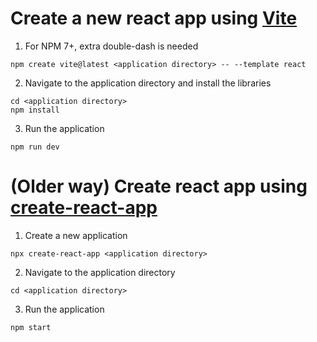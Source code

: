 # Create a new react app using [Vite](https://vitejs.dev/)
1. For NPM 7+, extra double-dash is needed
```
npm create vite@latest <application directory> -- --template react
```
2. Navigate to the application directory and install the libraries
```
cd <application directory>
npm install
```
3. Run the application
```
npm run dev
```

# (Older way) Create react app using [create-react-app](https://github.com/facebook/create-react-app)
1. Create a new application
```
npx create-react-app <application directory>
```
2. Navigate to the application directory
```
cd <application directory>
```
3. Run the application
```
npm start
```